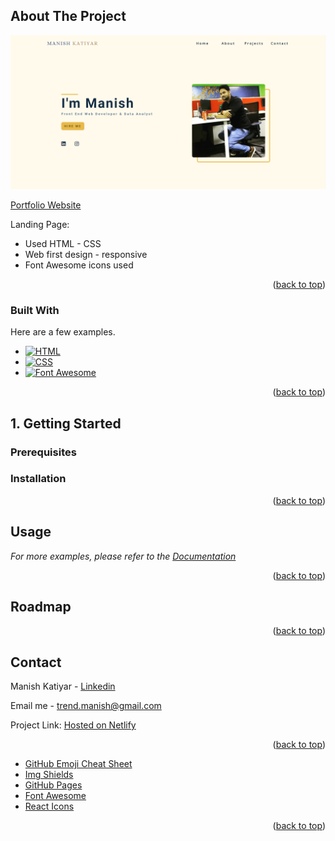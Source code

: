 ## About The Project

![](snap1.png)

[Portfolio Website](https://manishkatiyar.netlify.app/)

Landing Page:

- Used HTML - CSS
- Web first design - responsive
- Font Awesome icons used

<p align="right">(<a href="#readme-top">back to top</a>)</p>

### Built With

Here are a few examples.

- [![HTML][html.com]][html-url]
- [![CSS][css.com]][css-url]
- [![Font Awesome][fs]][fs-url]

<p align="right">(<a href="#readme-top">back to top</a>)</p>

<!-- GETTING STARTED -->

## 1. Getting Started

### Prerequisites

### Installation

<p align="right">(<a href="#readme-top">back to top</a>)</p>

<!-- USAGE EXAMPLES -->

## Usage

_For more examples, please refer to the [Documentation](https://google.com)_

<p align="right">(<a href="#readme-top">back to top</a>)</p>

<!-- ROADMAP -->

## Roadmap

<p align="right">(<a href="#readme-top">back to top</a>)</p>

<!-- CONTRIBUTING -->

<!-- CONTACT -->

## Contact

Manish Katiyar - [Linkedin](https://www.linkedin.com/in/manish-k-7059a738/)

Email me - [trend.manish@gmail.com](trend.manish@gmail.com)

Project Link: [Hosted on Netlify](https://manishkatiyar.netlify.app/)

<p align="right">(<a href="#readme-top">back to top</a>)</p>

- [GitHub Emoji Cheat Sheet](https://www.webpagefx.com/tools/emoji-cheat-sheet)
- [Img Shields](https://shields.io)
- [GitHub Pages](https://pages.github.com)
- [Font Awesome](https://fontawesome.com)
- [React Icons](https://react-icons.github.io/react-icons/search)

<p align="right">(<a href="#readme-top">back to top</a>)</p>

[html.com]: https://img.shields.io/badge/HTML-FF2D20?style=for-the-badge&logo=HTML&logoColor=white
[html-url]: https://test.com
[css.com]: https://img.shields.io/badge/CSS-563D7C?style=for-the-badge&logo=bootCSSstrap&logoColor=white
[css-url]: https://test.com
[fs]: https://img.shields.io/badge/FS-0769AD?style=for-the-badge&logo=FS&logoColor=white
[fs-url]: https://jquery.com
